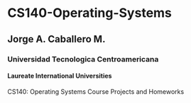 # CS140-Operating-Systems
## Jorge A. Caballero M.
### Universidad Tecnologica Centroamericana
#### Laureate International Universities
CS140: Operating Systems Course Projects and Homeworks

